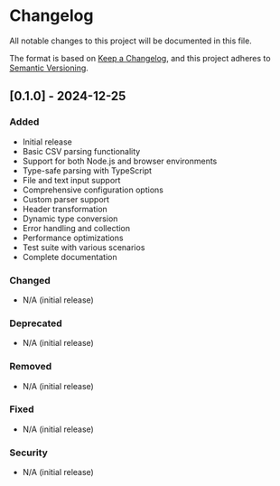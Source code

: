 # Changelog

All notable changes to this project will be documented in this file.

The format is based on [Keep a Changelog](https://keepachangelog.com/en/1.0.0/),
and this project adheres to [Semantic Versioning](https://semver.org/spec/v2.0.0.html).

## [0.1.0] - 2024-12-25

### Added

- Initial release
- Basic CSV parsing functionality
- Support for both Node.js and browser environments
- Type-safe parsing with TypeScript
- File and text input support
- Comprehensive configuration options
- Custom parser support
- Header transformation
- Dynamic type conversion
- Error handling and collection
- Performance optimizations
- Test suite with various scenarios
- Complete documentation

### Changed

- N/A (initial release)

### Deprecated

- N/A (initial release)

### Removed

- N/A (initial release)

### Fixed

- N/A (initial release)

### Security

- N/A (initial release)
